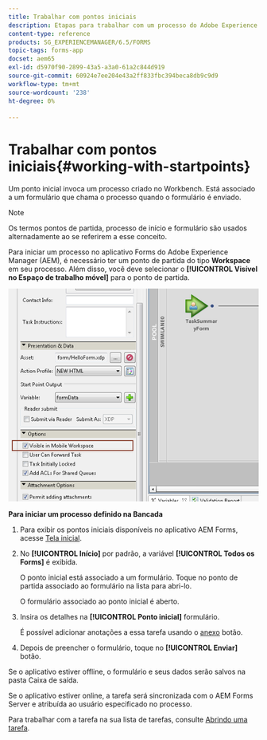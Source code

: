 ```yaml
---
title: Trabalhar com pontos iniciais
description: Etapas para trabalhar com um processo do Adobe Experience Manager Forms no dispositivo móvel definido no Workbench.
content-type: reference
products: SG_EXPERIENCEMANAGER/6.5/FORMS
topic-tags: forms-app
docset: aem65
exl-id: d5970f90-2899-43a5-a3a0-61a2c844d919
source-git-commit: 60924e7ee204e43a2ff833fbc394beca8db9c9d9
workflow-type: tm+mt
source-wordcount: '238'
ht-degree: 0%

---
```


# Trabalhar com pontos iniciais{#working-with-startpoints}

Um ponto inicial invoca um processo criado no Workbench. Está associado a um formulário que chama o processo quando o formulário é enviado.

>[!NOTE]
>
>Os termos pontos de partida, processo de início e formulário são usados alternadamente ao se referirem a esse conceito.

Para iniciar um processo no aplicativo Forms do Adobe Experience Manager (AEM), é necessário ter um ponto de partida do tipo **Workspace** em seu processo. Além disso, você deve selecionar o **[!UICONTROL Visível no Espaço de trabalho móvel]** para o ponto de partida.

![mws_startpoint_select_option](assets/mws_startpoint_select_option.png)

**Para iniciar um processo definido na Bancada**

1. Para exibir os pontos iniciais disponíveis no aplicativo AEM Forms, acesse [Tela inicial](../../forms/using/home-screen.md).
1. No **[!UICONTROL Início]** por padrão, a variável **[!UICONTROL Todos os Forms]** é exibida.

   O ponto inicial está associado a um formulário. Toque no ponto de partida associado ao formulário na lista para abri-lo.

   O formulário associado ao ponto inicial é aberto.

1. Insira os detalhes na **[!UICONTROL Ponto inicial]** formulário.

   É possível adicionar anotações a essa tarefa usando o [anexo](../../forms/using/add-attachments.md) botão.

1. Depois de preencher o formulário, toque no **[!UICONTROL Enviar]** botão.

Se o aplicativo estiver offline, o formulário e seus dados serão salvos na pasta Caixa de saída.

Se o aplicativo estiver online, a tarefa será sincronizada com o AEM Forms Server e atribuída ao usuário especificado no processo.

Para trabalhar com a tarefa na sua lista de tarefas, consulte [Abrindo uma tarefa](/help/forms/using/open-task.md).
